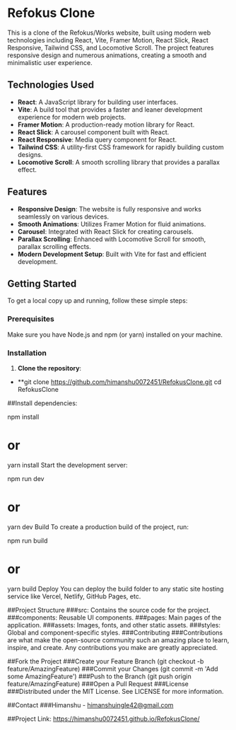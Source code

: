# Refokus Clone

This is a clone of the Refokus/Works website, built using modern web technologies including React, Vite, Framer Motion, React Slick, React Responsive, Tailwind CSS, and Locomotive Scroll. The project features responsive design and numerous animations, creating a smooth and minimalistic user experience.

## Technologies Used

- **React**: A JavaScript library for building user interfaces.
- **Vite**: A build tool that provides a faster and leaner development experience for modern web projects.
- **Framer Motion**: A production-ready motion library for React.
- **React Slick**: A carousel component built with React.
- **React Responsive**: Media query component for React.
- **Tailwind CSS**: A utility-first CSS framework for rapidly building custom designs.
- **Locomotive Scroll**: A smooth scrolling library that provides a parallax effect.

## Features

- **Responsive Design**: The website is fully responsive and works seamlessly on various devices.
- **Smooth Animations**: Utilizes Framer Motion for fluid animations.
- **Carousel**: Integrated with React Slick for creating carousels.
- **Parallax Scrolling**: Enhanced with Locomotive Scroll for smooth, parallax scrolling effects.
- **Modern Development Setup**: Built with Vite for fast and efficient development.

## Getting Started

To get a local copy up and running, follow these simple steps:

### Prerequisites

Make sure you have Node.js and npm (or yarn) installed on your machine.

### Installation

1. **Clone the repository**:
  
- **git clone https://github.com/himanshu0072451/RefokusClone.git
   cd RefokusClone
   
##Install dependencies:

npm install
# or
yarn install
Start the development server:

npm run dev
# or
yarn dev
Build
To create a production build of the project, run:

npm run build
# or
yarn build
Deploy
You can deploy the build folder to any static site hosting service like Vercel, Netlify, GitHub Pages, etc.

##Project Structure
###src: Contains the source code for the project.
###components: Reusable UI components.
###pages: Main pages of the application.
###assets: Images, fonts, and other static assets.
###styles: Global and component-specific styles.
###Contributing
###Contributions are what make the open-source community such an amazing place to learn, inspire, and create. Any contributions you make are greatly appreciated.

##Fork the Project
###Create your Feature Branch (git checkout -b feature/AmazingFeature)
###Commit your Changes (git commit -m 'Add some AmazingFeature')
###Push to the Branch (git push origin feature/AmazingFeature)
###Open a Pull Request
###License
###Distributed under the MIT License. See LICENSE for more information.

##Contact
###Himanshu - himanshuingle42@gmail.com

##Project Link: https://himanshu0072451.github.io/RefokusClone/
